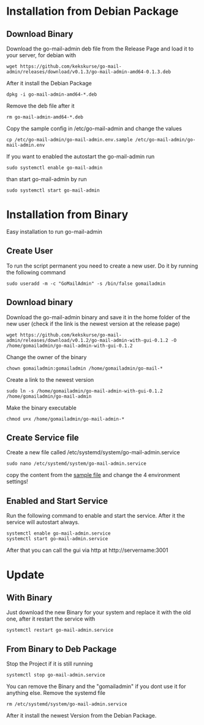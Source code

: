 # Installation from Debian Package

## Download Binary
Download the go-mail-admin deb file from the Release Page and load it to your server, for debian with
```
wget https://github.com/kekskurse/go-mail-admin/releases/download/v0.1.3/go-mail-admin-amd64-0.1.3.deb
```

After it install the Debian Package

```
dpkg -i go-mail-admin-amd64-*.deb
```

Remove the deb file after it

```
rm go-mail-admin-amd64-*.deb 
```

Copy the sample config in /etc/go-mail-admin and change the values
```
cp /etc/go-mail-admin/go-mail-admin.env.sample /etc/go-mail-admin/go-mail-admin.env
```

If you want to enabled the autostart the go-mail-admin run
```
sudo systemctl enable go-mail-admin
```

than start go-mail-admin by run
```
sudo systemctl start go-mail-admin
```

# Installation from Binary
Easy installation to run go-mail-admin

## Create User
To run the script permanent you need to create a new user. Do it by running the following command
```
sudo useradd -m -c "GoMailAdmin" -s /bin/false gomailadmin
```

## Download binary
Download the go-mail-admin binary and save it in the home folder of the new user (check if the link is the newest version at the release page)

```
wget https://github.com/kekskurse/go-mail-admin/releases/download/v0.1.2/go-mail-admin-with-gui-0.1.2 -O /home/gomailadmin/go-mail-admin-with-gui-0.1.2 
```
Change the owner of the binary
```
chown gomailadmin:gomailadmin /home/gomailadmin/go-mail-*
```

Create a link to the newest version
```
sudo ln -s /home/gomailadmin/go-mail-admin-with-gui-0.1.2 /home/gomailadmin/go-mail-admin
```

Make the binary executable

```
chmod u+x /home/gomailadmin/go-mail-admin-*
```

## Create Service file
Create a new file called /etc/systemd/system/go-mail-admin.service
```
sudo nano /etc/systemd/system/go-mail-admin.service
```
copy the content from the [sample file](https://github.com/kekskurse/go-mail-admin/blob/master/go-mail-admin.service) and change the 4 environment settings!

## Enabled and Start Service
Run the following command to enable and start the service. After it the service will autostart always.

```
systemctl enable go-mail-admin.service
systemctl start go-mail-admin.service
```

After that you can call the gui via http at http://servername:3001

# Update

## With Binary
Just download the new Binary for your system and replace it with the old one, after it restart the service with
```
systemctl restart go-mail-admin.service
```

## From Binary to Deb Package 
Stop the Project if it is still running
```
systemctl stop go-mail-admin.service
```
You can remove the Binary and the "gomailadmin" if you dont use it for anything else. Remove the systemd file
```
rm /etc/systemd/system/go-mail-admin.service
```
After it install the newest Version from the Debian Package.